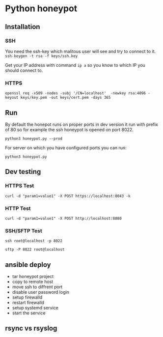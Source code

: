 # Python honeypot

## Installation

### SSH

You need the ssh-key which malitous user will see and try to connect to it.
`ssh-keygen -t rsa -f keys/ssh.key`

Get your IP address with command
`ip a`
so you know to which IP you should connect to.

### HTTPS

`openssl req -x509 -nodes -subj '/CN=localhost'  -newkey rsa:4096 -keyout keys/key.pem -out keys/cert.pem -days 365`

## Run

By default the honepot runs on proper ports in dev version it run with prefix of 80
so for example the ssh honeypot is opened on port 8022.

`python3 honeypot.py --prod`

For server on which you have configured ports you can run:

`python3 honeypot.py`

## Dev testing

### HTTPS Test

`curl -d "param1=value1" -X POST https://localhost:8043 -k`

### HTTP Test

`curl -d "param1=value1" -X POST http://localhost:8080`

### SSH/SFTP Test

`ssh root@localhost -p 8022`

`sftp -P 8022 root@localhost`

## ansible deploy

- tar honeypot project
- copy to remote host
- move ssh to diffrent port
- disable user password login
- setup firewalld
- restart firewalld
- setup systemd service
- start the service

## rsync vs rsyslog
